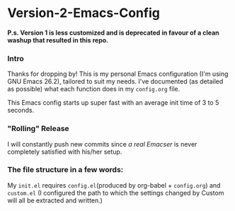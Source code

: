 # Version-2-Emacs-Config

**P.s. Version 1 is less customized and is deprecated in favour of a clean washup that resulted in this repo.**

### Intro
Thanks for dropping by! This is my personal Emacs configuration (I'm using GNU Emacs 26.2), tailored to suit my needs. I've documented (as detailed as possible) what each function does in my `config.org` file.

This Emacs config starts up super fast with an average init time of 3 to 5 seconds.

### "Rolling" Release
I will constantly push new commits since *a real Emacser* is never completely satisfied with his/her setup.

### The file structure in a few words: 

My `init.el` requires `config.el`(produced by org-babel + `config.org`) and `custom.el`
(I configured the path to which the settings changed by Custom will all be extracted and written.)

